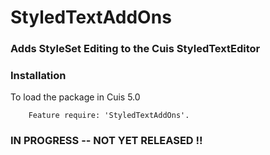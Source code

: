 StyledTextAddOns
================

### Adds StyleSet Editing to the Cuis StyledTextEditor


### Installation

To load the package in Cuis 5.0

````Smalltalk
	Feature require: 'StyledTextAddOns'.
````

### IN PROGRESS -- NOT YET RELEASED !!
